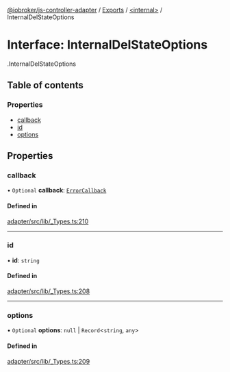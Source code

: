 [@iobroker/js-controller-adapter](../README.md) / [Exports](../modules.md) / [<internal\>](../modules/internal_.md) / InternalDelStateOptions

# Interface: InternalDelStateOptions

[<internal>](../modules/internal_.md).InternalDelStateOptions

## Table of contents

### Properties

- [callback](internal_.InternalDelStateOptions.md#callback)
- [id](internal_.InternalDelStateOptions.md#id)
- [options](internal_.InternalDelStateOptions.md#options)

## Properties

### callback

• `Optional` **callback**: [`ErrorCallback`](../modules/internal_.md#errorcallback)

#### Defined in

[adapter/src/lib/_Types.ts:210](https://github.com/ioBroker/ioBroker.js-controller/blob/96c4ec99/packages/adapter/src/lib/_Types.ts#L210)

___

### id

• **id**: `string`

#### Defined in

[adapter/src/lib/_Types.ts:208](https://github.com/ioBroker/ioBroker.js-controller/blob/96c4ec99/packages/adapter/src/lib/_Types.ts#L208)

___

### options

• `Optional` **options**: ``null`` \| `Record`<`string`, `any`\>

#### Defined in

[adapter/src/lib/_Types.ts:209](https://github.com/ioBroker/ioBroker.js-controller/blob/96c4ec99/packages/adapter/src/lib/_Types.ts#L209)
